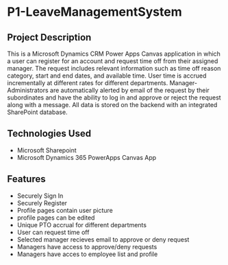 # P1-LeaveManagementSystem
## Project Description
This is a Microsoft Dynamics CRM Power Apps Canvas application in which a user can register for an account and request time off from their assigned manager. The request includes relevant information such as time off reason category, start and end dates, and available time. User time is accrued incrementally at different rates for different departments. Manager-Administrators are automatically alerted by email of the request by their subordinates and have the ability to log in and approve or reject the request along with a message. All data is stored on the backend with an integrated SharePoint database.
## Technologies Used
* Microsoft Sharepoint
* Microsoft Dynamics 365 PowerApps Canvas App
## Features
* Securely Sign In
* Securely Register
* Profile pages contain user picture
* profile pages can be edited
* Unique PTO accrual for different departments
* User can request time off
* Selected manager recieves email to approve or deny request
* Managers have access to approve/deny requests
* Managers have acces to employee list and profile
